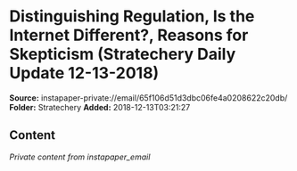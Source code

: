 # Distinguishing Regulation, Is the Internet Different?, Reasons for Skepticism (Stratechery Daily Update 12-13-2018)

**Source:** instapaper-private://email/65f106d51d3dbc06fe4a0208622c20db/
**Folder:** Stratechery
**Added:** 2018-12-13T03:21:27




## Content
*Private content from instapaper_email*
